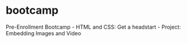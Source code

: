 # bootcamp
Pre-Enrollment Bootcamp - HTML and CSS: Get a headstart - Project: Embedding Images and Video
